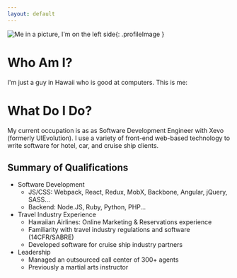```yaml
---
layout: default
---
```


![Me in a picture, I'm on the left side](https://codymoniz.com/img/club.jpg "Cody Moniz"){: .profileImage }
# Who Am I?
I'm just a guy in Hawaii who is good at computers. This is me:

# What Do I Do?
My current occupation is as as Software Development Engineer with Xevo (formerly UIEvolution). I use a variety of front-end web-based technology to write software for hotel, car, and cruise ship clients.

## Summary of Qualifications
- Software Development
  - JS/CSS: Webpack, React, Redux, MobX, Backbone, Angular, jQuery, SASS...
  - Backend: Node.JS, Ruby, Python, PHP...
- Travel Industry Experience
  - Hawaiian Airlines: Online Marketing & Reservations experience
  - Familiarity with travel industry regulations and software (14CFR/SABRE)
  - Developed software for cruise ship industry partners
- Leadership
  - Managed an outsourced call center of 300+ agents
  - Previously a martial arts instructor
